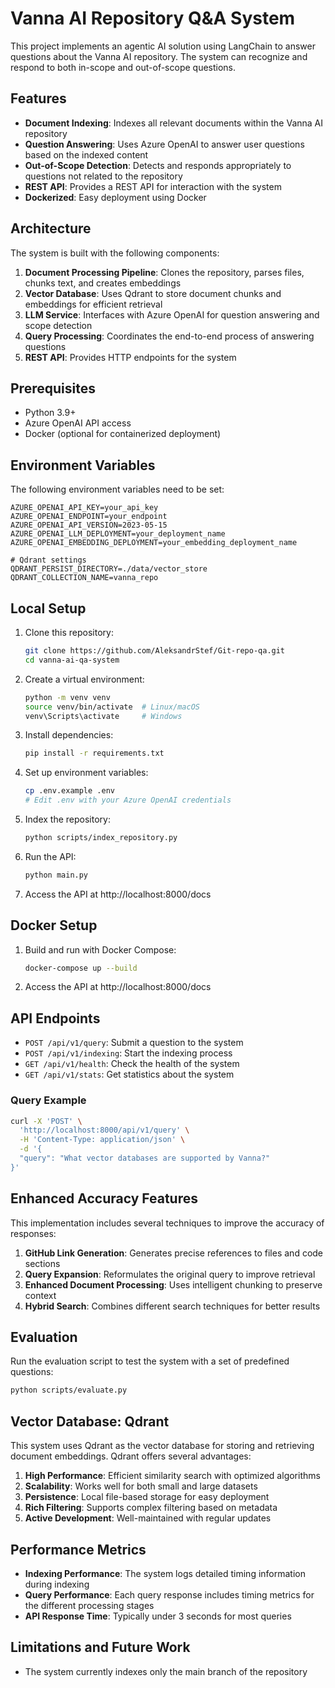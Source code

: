# Vanna AI Repository Q&A System

This project implements an agentic AI solution using LangChain to answer questions about the Vanna AI repository. The system can recognize and respond to both in-scope and out-of-scope questions.

## Features

- **Document Indexing**: Indexes all relevant documents within the Vanna AI repository
- **Question Answering**: Uses Azure OpenAI to answer user questions based on the indexed content
- **Out-of-Scope Detection**: Detects and responds appropriately to questions not related to the repository
- **REST API**: Provides a REST API for interaction with the system
- **Dockerized**: Easy deployment using Docker

## Architecture

The system is built with the following components:

1. **Document Processing Pipeline**: Clones the repository, parses files, chunks text, and creates embeddings
2. **Vector Database**: Uses Qdrant to store document chunks and embeddings for efficient retrieval
3. **LLM Service**: Interfaces with Azure OpenAI for question answering and scope detection
4. **Query Processing**: Coordinates the end-to-end process of answering questions
5. **REST API**: Provides HTTP endpoints for the system

## Prerequisites

- Python 3.9+
- Azure OpenAI API access
- Docker (optional for containerized deployment)

## Environment Variables

The following environment variables need to be set:

```
AZURE_OPENAI_API_KEY=your_api_key
AZURE_OPENAI_ENDPOINT=your_endpoint
AZURE_OPENAI_API_VERSION=2023-05-15
AZURE_OPENAI_LLM_DEPLOYMENT=your_deployment_name
AZURE_OPENAI_EMBEDDING_DEPLOYMENT=your_embedding_deployment_name

# Qdrant settings
QDRANT_PERSIST_DIRECTORY=./data/vector_store
QDRANT_COLLECTION_NAME=vanna_repo
```

## Local Setup

1. Clone this repository:
   ```bash
   git clone https://github.com/AleksandrStef/Git-repo-qa.git
   cd vanna-ai-qa-system
   ```

2. Create a virtual environment:
   ```bash
   python -m venv venv
   source venv/bin/activate  # Linux/macOS
   venv\Scripts\activate     # Windows
   ```

3. Install dependencies:
   ```bash
   pip install -r requirements.txt
   ```

4. Set up environment variables:
   ```bash
   cp .env.example .env
   # Edit .env with your Azure OpenAI credentials
   ```

5. Index the repository:
   ```bash
   python scripts/index_repository.py
   ```

6. Run the API:
   ```bash
   python main.py
   ```

7. Access the API at http://localhost:8000/docs

## Docker Setup

1. Build and run with Docker Compose:
   ```bash
   docker-compose up --build
   ```

2. Access the API at http://localhost:8000/docs

## API Endpoints

- `POST /api/v1/query`: Submit a question to the system
- `POST /api/v1/indexing`: Start the indexing process
- `GET /api/v1/health`: Check the health of the system
- `GET /api/v1/stats`: Get statistics about the system

### Query Example

```bash
curl -X 'POST' \
  'http://localhost:8000/api/v1/query' \
  -H 'Content-Type: application/json' \
  -d '{
  "query": "What vector databases are supported by Vanna?"
}'
```

## Enhanced Accuracy Features

This implementation includes several techniques to improve the accuracy of responses:

1. **GitHub Link Generation**: Generates precise references to files and code sections
2. **Query Expansion**: Reformulates the original query to improve retrieval
3. **Enhanced Document Processing**: Uses intelligent chunking to preserve context
4. **Hybrid Search**: Combines different search techniques for better results

## Evaluation

Run the evaluation script to test the system with a set of predefined questions:

```bash
python scripts/evaluate.py
```

## Vector Database: Qdrant

This system uses Qdrant as the vector database for storing and retrieving document embeddings. Qdrant offers several advantages:

1. **High Performance**: Efficient similarity search with optimized algorithms
2. **Scalability**: Works well for both small and large datasets
3. **Persistence**: Local file-based storage for easy deployment
4. **Rich Filtering**: Supports complex filtering based on metadata
5. **Active Development**: Well-maintained with regular updates

## Performance Metrics

- **Indexing Performance**: The system logs detailed timing information during indexing
- **Query Performance**: Each query response includes timing metrics for the different processing stages
- **API Response Time**: Typically under 3 seconds for most queries

## Limitations and Future Work

- The system currently indexes only the main branch of the repository

